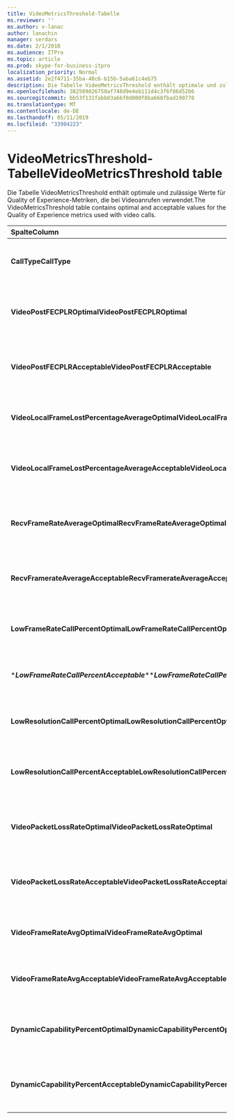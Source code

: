 ```yaml
---
title: VideoMetricsThreshold-Tabelle
ms.reviewer: ''
ms.author: v-lanac
author: lanachin
manager: serdars
ms.date: 2/1/2018
ms.audience: ITPro
ms.topic: article
ms.prod: skype-for-business-itpro
localization_priority: Normal
ms.assetid: 2e2f4711-35ba-48c6-b15b-5aba61c4eb75
description: Die Tabelle VideoMetricsThreshold enthält optimale und zulässige Werte für Quality of Experience-Metriken, die bei Videoanrufen verwendet.
ms.openlocfilehash: 382509826758af748d9e4eb111d4c3f6f86d52b6
ms.sourcegitcommit: bb53f131fabb03a66f0d000f8ba668fbad190778
ms.translationtype: MT
ms.contentlocale: de-DE
ms.lasthandoff: 05/11/2019
ms.locfileid: "33904223"
---
```

# <a name="videometricsthreshold-table"></a><span data-ttu-id="71502-103">VideoMetricsThreshold-Tabelle</span><span class="sxs-lookup"><span data-stu-id="71502-103">VideoMetricsThreshold table</span></span>
 
<span data-ttu-id="71502-104">Die Tabelle VideoMetricsThreshold enthält optimale und zulässige Werte für Quality of Experience-Metriken, die bei Videoanrufen verwendet.</span><span class="sxs-lookup"><span data-stu-id="71502-104">The VideoMetricsThreshold table contains optimal and acceptable values for the Quality of Experience metrics used with video calls.</span></span>
  

| <span data-ttu-id="71502-105">**Spalte**</span><span class="sxs-lookup"><span data-stu-id="71502-105">**Column**</span></span>                                               | <span data-ttu-id="71502-106">**Datentyp**</span><span class="sxs-lookup"><span data-stu-id="71502-106">**Data Type**</span></span>       | <span data-ttu-id="71502-107">**Schlüssel/Index**</span><span class="sxs-lookup"><span data-stu-id="71502-107">**Key/Index**</span></span>  | <span data-ttu-id="71502-108">**Details**</span><span class="sxs-lookup"><span data-stu-id="71502-108">**Details**</span></span>                          |
|:---------------------------------------------------------|:--------------------|:---------------|:-------------------------------------|
| <span data-ttu-id="71502-109">**CallType**</span><span class="sxs-lookup"><span data-stu-id="71502-109">**CallType**</span></span> <br/>                                       | <span data-ttu-id="71502-110">int</span><span class="sxs-lookup"><span data-stu-id="71502-110">int</span></span>  <br/>          | <span data-ttu-id="71502-111">Primary</span><span class="sxs-lookup"><span data-stu-id="71502-111">Primary</span></span>  <br/> | <span data-ttu-id="71502-112">Typ des getätigten Anrufs.</span><span class="sxs-lookup"><span data-stu-id="71502-112">Type of call that was placed.</span></span>  <br/> |
| <span data-ttu-id="71502-113">**VideoPostFECPLROptimal**</span><span class="sxs-lookup"><span data-stu-id="71502-113">**VideoPostFECPLROptimal**</span></span> <br/>                         | <span data-ttu-id="71502-114">decimal(5,2)</span><span class="sxs-lookup"><span data-stu-id="71502-114">decimal(5,2)</span></span>  <br/> |                | <span data-ttu-id="71502-115">Der Standardwert lautet 0,05.</span><span class="sxs-lookup"><span data-stu-id="71502-115">The default value is 0.05.</span></span>  <br/>    |
| <span data-ttu-id="71502-116">**VideoPostFECPLRAcceptable**</span><span class="sxs-lookup"><span data-stu-id="71502-116">**VideoPostFECPLRAcceptable**</span></span> <br/>                      | <span data-ttu-id="71502-117">decimal(5,2)</span><span class="sxs-lookup"><span data-stu-id="71502-117">decimal(5,2)</span></span>  <br/> |                | <span data-ttu-id="71502-118">Der Standardwert lautet 0,10.</span><span class="sxs-lookup"><span data-stu-id="71502-118">The default value is 0.10.</span></span>  <br/>    |
| <span data-ttu-id="71502-119">**VideoLocalFrameLostPercentageAverageOptimal**</span><span class="sxs-lookup"><span data-stu-id="71502-119">**VideoLocalFrameLostPercentageAverageOptimal**</span></span> <br/>    | <span data-ttu-id="71502-120">decimal(5,2)</span><span class="sxs-lookup"><span data-stu-id="71502-120">decimal(5,2)</span></span>  <br/> |                | <span data-ttu-id="71502-121">Der Standardwert lautet 5,0.</span><span class="sxs-lookup"><span data-stu-id="71502-121">The default value is 5.0.</span></span>  <br/>     |
| <span data-ttu-id="71502-122">**VideoLocalFrameLostPercentageAverageAcceptable**</span><span class="sxs-lookup"><span data-stu-id="71502-122">**VideoLocalFrameLostPercentageAverageAcceptable**</span></span> <br/> | <span data-ttu-id="71502-123">decimal(5,2)</span><span class="sxs-lookup"><span data-stu-id="71502-123">decimal(5,2)</span></span>  <br/> |                | <span data-ttu-id="71502-124">Der Standardwert lautet 10,0.</span><span class="sxs-lookup"><span data-stu-id="71502-124">The default value is 10.0.</span></span>  <br/>    |
| <span data-ttu-id="71502-125">**RecvFrameRateAverageOptimal**</span><span class="sxs-lookup"><span data-stu-id="71502-125">**RecvFrameRateAverageOptimal**</span></span> <br/>                    | <span data-ttu-id="71502-126">decimal(9,4)</span><span class="sxs-lookup"><span data-stu-id="71502-126">decimal(9,4)</span></span>  <br/> |                | <span data-ttu-id="71502-127">Der Standardwert lautet 12,0000.</span><span class="sxs-lookup"><span data-stu-id="71502-127">The default value is 12.0000.</span></span>  <br/> |
| <span data-ttu-id="71502-128">**RecvFramerateAverageAcceptable**</span><span class="sxs-lookup"><span data-stu-id="71502-128">**RecvFramerateAverageAcceptable**</span></span> <br/>                 | <span data-ttu-id="71502-129">decimal(9,4)</span><span class="sxs-lookup"><span data-stu-id="71502-129">decimal(9,4)</span></span>  <br/> |                | <span data-ttu-id="71502-130">Der Standardwert lautet 7,0000.</span><span class="sxs-lookup"><span data-stu-id="71502-130">The default value is 7.0000.</span></span>  <br/>  |
| <span data-ttu-id="71502-131">**LowFrameRateCallPercentOptimal**</span><span class="sxs-lookup"><span data-stu-id="71502-131">**LowFrameRateCallPercentOptimal**</span></span> <br/>                 | <span data-ttu-id="71502-132">decimal(5,2)</span><span class="sxs-lookup"><span data-stu-id="71502-132">decimal(5,2)</span></span>  <br/> |                | <span data-ttu-id="71502-133">Der Standardwert lautet 5,0.</span><span class="sxs-lookup"><span data-stu-id="71502-133">The default value is 5.0.</span></span>  <br/>     |
| <span data-ttu-id="71502-134">\****LowFrameRateCallPercentAcceptable***\*</span><span class="sxs-lookup"><span data-stu-id="71502-134">\****LowFrameRateCallPercentAcceptable***\*</span></span> <br/>        | <span data-ttu-id="71502-135">decimal(5,2)</span><span class="sxs-lookup"><span data-stu-id="71502-135">decimal(5,2)</span></span>  <br/> |                | <span data-ttu-id="71502-136">Der Standardwert lautet 10,0 /</span><span class="sxs-lookup"><span data-stu-id="71502-136">The default value is 10.0/</span></span>  <br/>    |
| <span data-ttu-id="71502-137">**LowResolutionCallPercentOptimal**</span><span class="sxs-lookup"><span data-stu-id="71502-137">**LowResolutionCallPercentOptimal**</span></span> <br/>                | <span data-ttu-id="71502-138">decimal(5,2)</span><span class="sxs-lookup"><span data-stu-id="71502-138">decimal(5,2)</span></span>  <br/> |                | <span data-ttu-id="71502-139">Der Standardwert lautet 5,0.</span><span class="sxs-lookup"><span data-stu-id="71502-139">The default value is 5.0.</span></span>  <br/>     |
| <span data-ttu-id="71502-140">**LowResolutionCallPercentAcceptable**</span><span class="sxs-lookup"><span data-stu-id="71502-140">**LowResolutionCallPercentAcceptable**</span></span> <br/>             | <span data-ttu-id="71502-141">decimal(5,2)</span><span class="sxs-lookup"><span data-stu-id="71502-141">decimal(5,2)</span></span>  <br/> |                | <span data-ttu-id="71502-142">Der Standardwert lautet 10,0.</span><span class="sxs-lookup"><span data-stu-id="71502-142">The default value is 10.0.</span></span>  <br/>    |
| <span data-ttu-id="71502-143">**VideoPacketLossRateOptimal**</span><span class="sxs-lookup"><span data-stu-id="71502-143">**VideoPacketLossRateOptimal**</span></span> <br/>                     | <span data-ttu-id="71502-144">foat</span><span class="sxs-lookup"><span data-stu-id="71502-144">foat</span></span>  <br/>         |                | <span data-ttu-id="71502-145">Der Standardwert lautet 0,05.</span><span class="sxs-lookup"><span data-stu-id="71502-145">The default value is 0.05.</span></span>  <br/>    |
| <span data-ttu-id="71502-146">**VideoPacketLossRateAcceptable**</span><span class="sxs-lookup"><span data-stu-id="71502-146">**VideoPacketLossRateAcceptable**</span></span> <br/>                  | <span data-ttu-id="71502-147">float</span><span class="sxs-lookup"><span data-stu-id="71502-147">float</span></span>  <br/>        |                | <span data-ttu-id="71502-148">Der Standardwert lautet 0,10.</span><span class="sxs-lookup"><span data-stu-id="71502-148">The default value is 0.10.</span></span>  <br/>    |
| <span data-ttu-id="71502-149">**VideoFrameRateAvgOptimal**</span><span class="sxs-lookup"><span data-stu-id="71502-149">**VideoFrameRateAvgOptimal**</span></span> <br/>                       | <span data-ttu-id="71502-150">float</span><span class="sxs-lookup"><span data-stu-id="71502-150">float</span></span>  <br/>        |                | <span data-ttu-id="71502-151">Der Standardwert lautet 12.</span><span class="sxs-lookup"><span data-stu-id="71502-151">The default value is 12.</span></span>  <br/>      |
| <span data-ttu-id="71502-152">**VideoFrameRateAvgAcceptable**</span><span class="sxs-lookup"><span data-stu-id="71502-152">**VideoFrameRateAvgAcceptable**</span></span> <br/>                    | <span data-ttu-id="71502-153">float</span><span class="sxs-lookup"><span data-stu-id="71502-153">float</span></span>  <br/>        |                | <span data-ttu-id="71502-154">Der Standardwert ist 7.</span><span class="sxs-lookup"><span data-stu-id="71502-154">The default value is 7.</span></span>  <br/>       |
| <span data-ttu-id="71502-155">**DynamicCapabilityPercentOptimal**</span><span class="sxs-lookup"><span data-stu-id="71502-155">**DynamicCapabilityPercentOptimal**</span></span> <br/>                | <span data-ttu-id="71502-156">decimal(5,2)</span><span class="sxs-lookup"><span data-stu-id="71502-156">decimal(5,2)</span></span>  <br/> |                | <span data-ttu-id="71502-157">Der Standardwert lautet 5,00.</span><span class="sxs-lookup"><span data-stu-id="71502-157">The default value is 5.00.</span></span>  <br/>    |
| <span data-ttu-id="71502-158">**DynamicCapabilityPercentAcceptable**</span><span class="sxs-lookup"><span data-stu-id="71502-158">**DynamicCapabilityPercentAcceptable**</span></span> <br/>             | <span data-ttu-id="71502-159">decimal(5,2)</span><span class="sxs-lookup"><span data-stu-id="71502-159">decimal(5,2)</span></span>  <br/> |                | <span data-ttu-id="71502-160">Der Standardwert lautet 10,00.</span><span class="sxs-lookup"><span data-stu-id="71502-160">The default value is 10.00.</span></span>  <br/>   |


